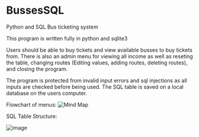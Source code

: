 # BussesSQL
Python and SQL Bus ticketing system

This program is written fully in python and sqlite3


Users should be able to buy tickets and view available busses to buy tickets from.
There is also an admin menu for viewing all income as well as reseting the table, changing routes (Editing values, adding routes, deleting routes), and closing the program.

The program is protected from invalid input errors and sql injections as all inputs are checked before being used.
The SQL table is saved on a local database on the users computer.

Flowchart of menus: 
![Mind Map](https://user-images.githubusercontent.com/95595686/201393523-74a8346a-dc13-40ba-b364-bb5d7923e0df.jpg)

SQL Table Structure:

![image](https://user-images.githubusercontent.com/95595686/201395239-0c18754d-da9d-415f-9b2e-75e0b2c7637f.png)
